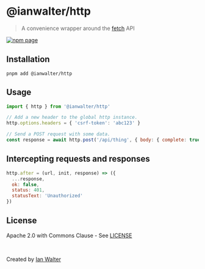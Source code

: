 # @ianwalter/http
> A convenience wrapper around the [fetch][fetchUrl] API

[![npm page][npmImage]][npmUrl]

## Installation

```console
pnpm add @ianwalter/http
```

## Usage

```js
import { http } from '@ianwalter/http'

// Add a new header to the global http instance.
http.options.headers = { 'csrf-token': 'abc123' }

// Send a POST request with some data.
const response = await http.post('/api/thing', { body: { complete: true } })
```

## Intercepting requests and responses

```js
http.after = (url, init, response) => ({
  ...response,
  ok: false,
  status: 401,
  statusText: 'Unauthorized'
})
```

## License

Apache 2.0 with Commons Clause - See [LICENSE][licenseUrl]

&nbsp;

Created by [Ian Walter](https://iankwalter.com)

[fetchUrl]: https://developer.mozilla.org/en-US/docs/Web/API/Fetch_API
[npmImage]: https://img.shields.io/npm/v/@ianwalter/http.svg
[npmUrl]: https://www.npmjs.com/package/@ianwalter/http
[licenseUrl]: https://github.com/ianwalter/http/blob/main/LICENSE
